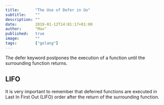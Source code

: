 ```yaml
---
title:       "The Use of Defer in Go"
subtitle:    ""
description: ""
date:        2019-01-12T14:01:17+01:00
author:      "Max"
published:   true
image:       ""
tags:        ["golang"]
---
```


The defer keyword postpones the execution of a function until the surrounding function returns.

## LIFO

It is very important to remember that deferred functions are executed in Last In First Out (LIFO) order after the return of the surrounding function.